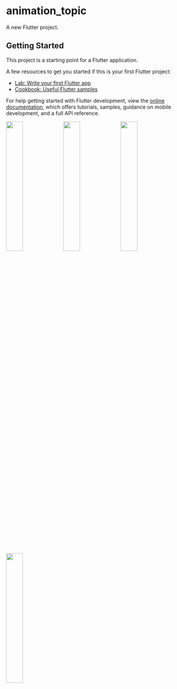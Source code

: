 # animation_topic

A new Flutter project.

## Getting Started

This project is a starting point for a Flutter application.

A few resources to get you started if this is your first Flutter project:

- [Lab: Write your first Flutter app](https://docs.flutter.dev/get-started/codelab)
- [Cookbook: Useful Flutter samples](https://docs.flutter.dev/cookbook)

For help getting started with Flutter development, view the
[online documentation](https://docs.flutter.dev/), which offers tutorials,
samples, guidance on mobile development, and a full API reference.
<p>
<img src = "https://github.com/userravina/animation_topic/assets/120082785/21ae619e-0b88-4a7a-9755-53d407f71b91" height = "30%" width = "30%">
<img src = "https://user-images.githubusercontent.com/116253518/236659551-8f837cb8-be12-4d8f-a8db-cff574170ea2.png" height = "30%" width = "30%">
<img src = "https://user-images.githubusercontent.com/116253518/236659556-e747645c-d9a6-485b-ad1f-5a608ff445e0.png" height = "30%" width = "30%">
<img src = "https://user-images.githubusercontent.com/116253518/236660461-eec57d08-d510-441e-9f5f-01f08984cf06.mp4" height = "30%" width = "30%">
</p>
